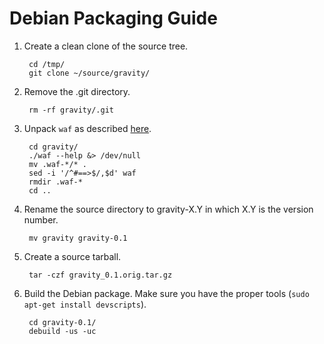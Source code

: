 Debian Packaging Guide
======================

1. Create a clean clone of the source tree.

        cd /tmp/
        git clone ~/source/gravity/

2. Remove the .git directory.

        rm -rf gravity/.git

3. Unpack `waf` as described
   [here](https://wiki.debian.org/UnpackWaf).

        cd gravity/
        ./waf --help &> /dev/null
        mv .waf-*/* .
        sed -i '/^#==>$/,$d' waf
        rmdir .waf-*
        cd ..

4. Rename the source directory to gravity-X.Y in which X.Y is the
   version number.

        mv gravity gravity-0.1

5. Create a source tarball.

        tar -czf gravity_0.1.orig.tar.gz

6. Build the Debian package. Make sure you have the proper tools
   (`sudo apt-get install devscripts`).

        cd gravity-0.1/
        debuild -us -uc
